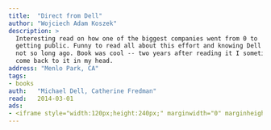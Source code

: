 ```yaml
---
title:	"Direct from Dell"
author: "Wojciech Adam Koszek"
description: >
  Interesting read on how one of the biggest companies went from 0 to
  getting public. Funny to read all about this effort and knowing Dell went back private
  not so long ago. Book was cool -- two years after reading it I sometimes
  come back to it in my head.
address: "Menlo Park, CA"
tags:
- books
auth:	"Michael Dell, Catherine Fredman"
read:	2014-03-01
ads:
- <iframe style="width:120px;height:240px;" marginwidth="0" marginheight="0" scrolling="no" frameborder="0" src="//ws-na.amazon-adsystem.com/widgets/q?ServiceVersion=20070822&OneJS=1&Operation=GetAdHtml&MarketPlace=US&source=ss&ref=ss_til&ad_type=product_link&tracking_id=wkoszek08-20&marketplace=amazon&region=US&placement=0060845724&asins=0060845724&linkId=M7WZI6Y7SFHT6MLI&show_border=false&link_opens_in_new_window=true&price_color=333333&title_color=C00000&bg_color=FFFFFF"></iframe>
---
```


